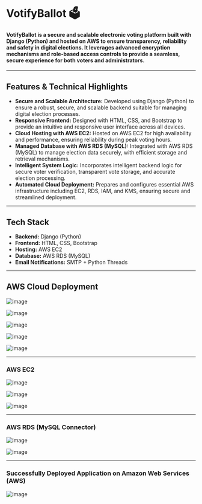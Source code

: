 # VotifyBallot 🗳️

#### **VotifyBallot** is a secure and scalable electronic voting platform built with **Django (Python)** and hosted on **AWS** to ensure transparency, reliability and safety in digital elections. It leverages advanced encryption mechanisms and role-based access controls to provide a seamless, secure experience for both voters and administrators.

---

## Features & Technical Highlights

- **Secure and Scalable Architecture:** Developed using Django (Python) to ensure a robust, secure, and scalable backend suitable for managing digital election processes.  
- **Responsive Frontend:** Designed with HTML, CSS, and Bootstrap to provide an intuitive and responsive user interface across all devices.  
- **Cloud Hosting with AWS EC2:** Hosted on AWS EC2 for high availability and performance, ensuring reliability during peak voting hours.  
- **Managed Database with AWS RDS (MySQL):** Integrated with AWS RDS (MySQL) to manage election data securely, with efficient storage and retrieval mechanisms.  
- **Intelligent System Logic:** Incorporates intelligent backend logic for secure voter verification, transparent vote storage, and accurate election processing.  
- **Automated Cloud Deployment:** Prepares and configures essential AWS infrastructure including EC2, RDS, IAM, and KMS, ensuring secure and streamlined deployment.  

---

## Tech Stack

- **Backend:** Django (Python)  
- **Frontend:** HTML, CSS, Bootstrap  
- **Hosting:** AWS EC2  
- **Database:** AWS RDS (MySQL)  
- **Email Notifications:** SMTP + Python Threads

---

## AWS Cloud Deployment

![image](https://user-images.githubusercontent.com/110025521/232314859-46b5cf40-7fdb-4db6-a0e9-27af16c6bbcd.png)

![image](https://user-images.githubusercontent.com/110025521/232314897-0336b0a8-b41c-4af4-8750-a4cc578ec95f.png)

![image](https://github.com/user-attachments/assets/b702b285-f9bd-488a-9c65-74b091366e65)

![image](https://github.com/user-attachments/assets/c96d0fe0-fdaa-4f48-b632-1d3c811d80e2)

![image](https://github.com/user-attachments/assets/02f437ff-5b32-410f-84ae-eb1b0a56fcd6)

---

### AWS EC2 

![image](https://github.com/user-attachments/assets/9a2e658c-d631-4f06-aeed-95a17b96280e)

![image](https://github.com/user-attachments/assets/f474a5d3-c2c8-4970-a6c8-1d013cd80dd6)

![image](https://github.com/user-attachments/assets/d308f2e7-1792-4dbb-b185-9672f40d6752)

---

### AWS RDS (MySQL Connector) 

![image](https://github.com/user-attachments/assets/0caf4275-71b7-441b-830d-b4ef329f87d5)

![image](https://github.com/user-attachments/assets/6ecf21f2-fbbc-4693-b6ba-8c8a2b98ff74)

---

### Successfully Deployed Application on Amazon Web Services (AWS)

![image](https://github.com/user-attachments/assets/0aefb190-6361-4ae5-a0bd-fee2a8683a1a)
